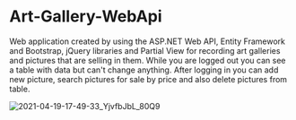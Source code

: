 # Art-Gallery-WebApi


Web application created by using the ASP.NET Web API, Entity Framework and Bootstrap, jQuery libraries and
Partial View for recording art galleries and pictures that are selling in them. While you are logged out you can see a table with data but can't change anything. After logging in you can add new picture, search pictures for sale by price and also delete pictures from table.



![2021-04-19-17-49-33_YjvfbJbL_80Q9](https://user-images.githubusercontent.com/71831119/115268843-fbd2bf80-a13a-11eb-9625-fb2dc85635ef.gif)

